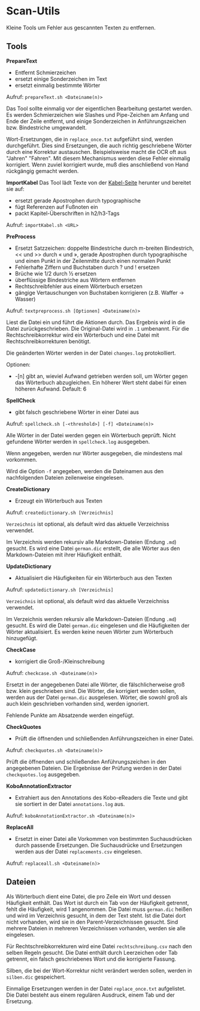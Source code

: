 Scan-Utils
==========

Kleine Tools um Fehler aus gescannten Texten zu entfernen.

Tools
-----

__PrepareText__
* Entfernt Schmierzeichen
* ersetzt einige Sonderzeichen im Text
* ersetzt einmalig bestimmte Wörter

Aufruf: `prepareText.sh <Dateiname(n)>`

Das Tool sollte einmalig vor der eigentlichen Bearbeitung gestartet werden.
Es werden Schmierzeichen wie Slashes und Pipe-Zeichen am Anfang und Ende der
Zeile entfernt, und einige Sonderzeichen in Anführungszeichen bzw. Bindestriche
umgewandelt.

Wort-Ersetzungen, die in `replace_once.txt` aufgeführt sind, werden durchgeführt.
Dies sind Ersetzungen, die auch richtig geschriebene Wörter durch eine Korrektur
austauschen. Beispielsweise macht die OCR oft aus "Jahren" "Fahren". Mit diesem
Mechanismus werden diese Fehler einmalig korrigiert. Wenn zuviel korrigiert wurde,
muß dies anschließend von Hand rückgängig gemacht werden.

__ImportKabel__
Das Tool lädt Texte von der <a href="https://www.walther-kabel.de/">Kabel-Seite</a>
herunter und bereitet sie auf:

* ersetzt gerade Apostrophen durch typographische
* fügt Referenzen auf Fußnoten ein
* packt Kapitel-Überschriften in h2/h3-Tags

Aufruf: `importKabel.sh <URL>`

__PreProcess__
* Ersetzt Satzzeichen: doppelte Bindestriche durch m-breiten Bindestrich,
  << und >> durch « und », gerade Apostrophen durch typographische und
  einen Punkt in der Zeilenmitte durch einen normalen Punkt
* Fehlerhafte Ziffern und Buchstaben durch ? und ! ersetzen
* Brüche wie 1/2 durch ½ ersetzen
* überflüssige Bindestriche aus Wörtern entfernen
* Rechtschreibfehler aus einem Wörterbuch ersetzen
* gängige Vertauschungen von Buchstaben korrigieren (z.B. Waffer -> Wasser)

Aufruf: `textpreprocess.sh [Optionen] <Dateiname(n)>`

Liest die Datei ein und führt die Aktionen durch. Das Ergebnis wird in die
Datei zurückgeschrieben. Die Original-Datei wird in `.1` umbenannt. Für die
Rechtschreibkorrektur wird ein Wörterbuch und eine Datei mit
Rechtschreibkorrekturen benötigt.

Die geänderten Wörter werden in der Datei `changes.log` protokolliert.

Optionen:
* -[n] gibt an, wieviel Aufwand getrieben werden soll, um Wörter gegen das Wörterbuch
  abzugleichen. Ein höherer Wert steht dabei für einen höheren Aufwand. Default: 6

__SpellCheck__
* gibt falsch geschriebene Wörter in einer Datei aus

Aufruf: `spellcheck.sh [-<threshold>] [-f] <Dateiname(n)>`

Alle Wörter in der Datei werden gegen ein Wörterbuch geprüft. Nicht gefundene
Wörter werden in `spellcheck.log` ausgegeben.

Wenn angegeben, werden nur Wörter ausgegeben, die mindestens <threshold> mal
vorkommen.

Wird die Option `-f` angegeben, werden die Dateinamen aus den nachfolgenden
Dateien zeilenweise eingelesen.

__CreateDictionary__
* Erzeugt ein Wörterbuch aus Texten

Aufruf: `createdictionary.sh [Verzeichnis]`

`Verzeichnis` ist optional, als default wird das aktuelle Verzeichniss
verwendet.

Im Verzeichnis werden rekursiv alle Markdown-Dateien (Endung `.md`) gesucht. Es
wird eine Datei `german.dic` erstellt, die alle Wörter aus den Markdown-Dateien
mit ihrer Häufigkeit enthält.

__UpdateDictionary__
* Aktualisiert die Häufigkeiten für ein Wörterbuch aus den Texten

Aufruf: `updatedictionary.sh [Verzeichnis]`

`Verzeichnis` ist optional, als default wird das aktuelle Verzeichniss
verwendet.

Im Verzeichnis werden rekursiv alle Markdown-Dateien (Endung `.md`) gesucht. Es
wird die Datei `german.dic` eingelesen und die Häufigkeiten der Wörter aktualisiert.
Es werden keine neuen Wörter zum Wörterbuch hinzugefügt.

__CheckCase__
* korrigiert die Groß-/Kleinschreibung

Aufruf: `checkcase.sh <Dateiname(n)>`

Ersetzt in der angegebenen Datei alle Wörter, die fälschlicherweise groß bzw.
klein geschrieben sind. Die Wörter, die korrigiert werden sollen, werden aus
der Datei `german.dic` ausgelesen. Wörter, die sowohl groß als auch klein
geschrieben vorhanden sind, werden ignoriert.

Fehlende Punkte am Absatzende werden eingefügt.

__CheckQuotes__
* Prüft die öffnenden und schließenden Anführungszeichen in einer Datei.

Aufruf: `checkquotes.sh <Dateiname(n)>`

Prüft die öffnenden und schließenden Anführungszeichen in den angegebenen Dateien.
Die Ergebnisse der Prüfung werden in der Datei `checkquotes.log` ausgegeben.

__KoboAnnotationExtractor__
* Extrahiert aus den Annotations des Kobo-eReaders die Texte und gibt sie sortiert
in der Datei `annotations.log` aus.

Aufruf: `koboAnnotationExtractor.sh <Dateiname(n)>`

__ReplaceAll__
* Ersetzt in einer Datei alle Vorkommen von bestimmten Suchausdrücken durch passende Ersetzungen.
  Die Suchausdrücke und Ersetzungen werden aus der Datei `replacements.csv` eingelesen.

Aufruf: `replaceall.sh <Dateiname(n)>`

Dateien
-------

Als Wörterbuch dient eine Datei, die pro Zeile ein Wort und dessen Häufigkeit enthält.
Das Wort ist durch ein Tab von der Häufigkeit getrennt, fehlt die Häufigkeit, wird 1 angenommen.
Die Datei muss `german.dic` heißen und wird im Verzeichnis gesucht, in dem der Text steht. Ist
die Datei dort nicht vorhanden, wird sie in den Parent-Verzeichnissen gesucht.
Sind mehrere Dateien in mehreren Verzeichnissen vorhanden, werden sie alle eingelesen.

Für Rechtschreibkorrekturen wird eine Datei `rechtschreibung.csv` nach den
selben Regeln gesucht. Die Datei enthält durch Leerzeichen oder Tab getrennt,
ein falsch geschriebenes Wort und die korrigierte Fassung.

Silben, die bei der Wort-Korrektur nicht verändert werden sollen, werden in
`silben.dic` gespeichert.

Einmalige Ersetzungen werden in der Datei `replace_once.txt` aufgelistet.
Die Datei besteht aus einem regulären Ausdruck, einem Tab und der Ersetzung.

